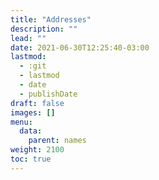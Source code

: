 ```yaml
---
title: "Addresses"
description: ""
lead: ""
date: 2021-06-30T12:25:40-03:00
lastmod:
  - :git
  - lastmod
  - date
  - publishDate
draft: false
images: []
menu: 
  data:
    parent: names
weight: 2100
toc: true
---
```


